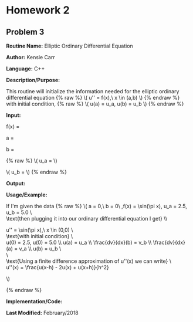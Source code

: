 # Homework 2
## Problem 3
**Routine Name:**           Elliptic Ordinary Differential Equation

**Author:** Kensie Carr

**Language:** C++

**Description/Purpose:** 

This routine will initialize the information needed for the elliptic ordinary differential equation 
{% raw %}
\\( u'' = f(x),\ x \in (a,b) \\)
{% endraw %}
with initial condition, 
{% raw %}
\\( u(a) = u_a, u(b) = u_b \\)
{% endraw %}

**Input:**

f(x) = 

a = 

b = 

{% raw %}
\\( u_a = \\)

\\( u_b = \\)
{% endraw %}

**Output:** 


**Usage/Example:**

If I'm given the data
{% raw %}
\\(
    a = 0,\ b = 0\ ,f(x) = \sin(\pi x), u_a = 2.5, u_b = 5.0 \\\
\text{then plugging it into our ordinary differential equation I get} \\\

u'' = \sin(\pi x),\ x \in (0,0) \\\
\text{with initial condition} \\\
u(0) = 2.5, u(0) = 5.0 \\\ 
u(a) = u_a \\\ 
\frac{dv}{dx}(b) = v_b \\\ 
\frac{dv}{dx}(a) = v_a \\\ 
u(b) = u_b \\\
\\\
\text{Using a finite difference approximation of u''(x) we can write} \\\
u''(x) = \frac{u(x-h) - 2u(x) + u(x+h)}{h^2}

\\)

{% endraw %}


**Implementation/Code:** 

**Last Modified:** February/2018
